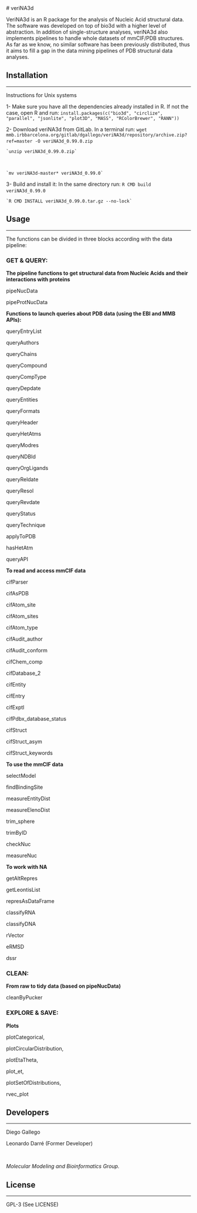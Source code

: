 <snippet>
  <content>
# veriNA3d

VeriNA3d is an R package for the analysis of Nucleic Acid structural data. The software was developed on top of bio3d with a higher level of abstraction. In addition of single-structure analyses, veriNA3d also implements pipelines to handle whole datasets of mmCIF/PDB structures. As far as we know, no similar software has been previously distributed, thus it aims to fill a gap in the data mining pipelines of PDB structural data analyses.

## Installation
---------------

Instructions for Unix systems

1- Make sure you have all the dependencies already installed in R. If not the case, open R and run:
    `install.packages(c("bio3d", "circlize", "parallel", "jsonlite", "plot3D", "MASS", "RColorBrewer", "RANN"))`

2- Download veriNA3d from GitLab. In a terminal run:
    `wget mmb.irbbarcelona.org/gitlab/dgallego/veriNA3d/repository/archive.zip?ref=master -O veriNA3d_0.99.0.zip`
&nbsp;

    `unzip veriNA3d_0.99.0.zip`
&nbsp;

    `mv veriNA3d-master* veriNA3d_0.99.0`

3- Build and install it:
    In the same directory run:
    `R CMD build veriNA3d_0.99.0`
&nbsp;

    `R CMD INSTALL veriNA3d_0.99.0.tar.gz --no-lock`

## Usage
--------

The functions can be divided in three blocks according with the data pipeline:

### GET & QUERY:

**The pipeline functions to get structural data from Nucleic Acids and their interactions with proteins**

pipeNucData

pipeProtNucData

**Functions to launch queries about PDB data (using the EBI and MMB APIs):**

queryEntryList


queryAuthors

queryChains

queryCompound

queryCompType

queryDepdate

queryEntities

queryFormats

queryHeader

queryHetAtms

queryModres

queryNDBId

queryOrgLigands

queryReldate

queryResol

queryRevdate

queryStatus

queryTechnique


applyToPDB

hasHetAtm

queryAPI

**To read and access mmCIF data**

cifParser

cifAsPDB 


cifAtom\_site

cifAtom\_sites

cifAtom\_type

cifAudit\_author

cifAudit\_conform

cifChem\_comp

cifDatabase\_2

cifEntity

cifEntry 

cifExptl

cifPdbx\_database\_status

cifStruct

cifStruct\_asym

cifStruct\_keywords

**To use the mmCIF data**

selectModel

findBindingSite

measureEntityDist

measureElenoDist

trim\_sphere

trimByID

checkNuc

measureNuc

**To work with NA**

getAltRepres

getLeontisList

represAsDataFrame

classifyRNA

classifyDNA

rVector

eRMSD

dssr

### CLEAN:

**From raw to tidy data (based on pipeNucData)**

cleanByPucker

### EXPLORE & SAVE:

**Plots**

plotCategorical, 

plotCircularDistribution, 

plotEtaTheta, 

plot\_et, 

plotSetOfDistributions, 

rvec\_plot

## Developers
-------------

Diego Gallego

Leonardo Darré (Former Developer)
&nbsp;

&nbsp;

*Molecular Modeling and Bioinformatics Group.*

## License
----------

GPL-3 (See LICENSE)
